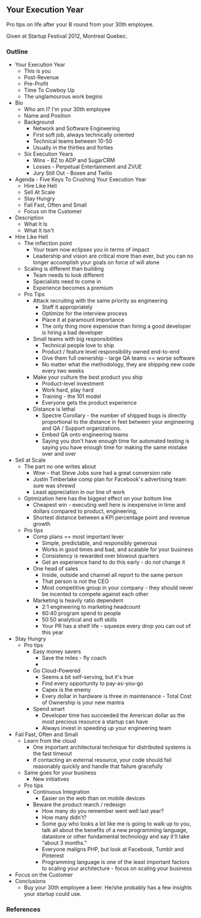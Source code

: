 ## Your Execution Year

Pro tips on life after your B round from your 30th employee.

Given at Startup Festival 2012, Montreal Quebec.

### Outline

- Your Execution Year
    - This is you
    - Post-Revenue
    - Pre-Profit
    - Time To Cowboy Up
    - The unglamourous work begins
- Bio
    - Who am I?  I'm your 30th employee
    - Name and Position
    - Background
        - Network and Software Engineering
        - First soft job, always technically oriented
        - Technical teams between 10-50
        - Usually in the thirties and forties
    - Six Execution Years
        - Wins - BZ to ADP and SugarCRM
        - Losses - Perpetual Entertainment and ZVUE
        - Jury Still Out - Boxee and Twilio
- Agenda - Five Keys To Crushing Your Execution Year
    - Hire Like Hell
    - Sell At Scale
    - Stay Hungry
    - Fail Fast, Often and Small
    - Focus on the Customer
- Description
    - What It Is
    - What It Isn't
- Hire Like Hell
    - The inflection point
        - Your team now eclipses you in terms of impact
        - Leadership and vision are critical more than ever, but you can no longer
          accomplish your goals on force of will alone
    - Scaling is different than building
        - Team needs to look different
        - Specialists need to come in
        - Experience becomes a premium
    - Pro Tips
        - Attack recruiting with the same priority as engineering
            - Staff it appropriately
            - Optimize for the interview process 
            - Place it at paramount importance
            - The only thing more expensive than hiring a good developer is
              hiring a bad developer
        - Small teams with big responsibilities
            - Technical people love to ship
            - Product / feature level responsibility owned end-to-end
            - Give them full ownership - large QA teams == worse software
            - No matter what the methodology, they are shipping new code every
              two weeks
        - Make your culture the best product you ship 
            - Product-level investment
            - Work hard, play hard
            - Training - the 101 model
            - Everyone gets the product experience
        - Distance is lethal
            - Spectre Corollary - the number of shipped bugs is directly
              proportional to the distance in feet between your engineering and
              QA / Support organizations.
            - Embed QA onto engineering teams
            - Saying you don't have enough time for automated testing is saying
              you have enough time for making the same mistake over and over
- Sell at Scale
    - The part no one writes about
        - Wow - that Steve Jobs sure had a great conversion rate
        - Justin Timberlake comp plan for Facebook's advertising team sure was
          shrewd
        - Least appreciation in our line of work
    - Optmization here has the biggest effect on your bottom line
        - Cheapest win - executing well here is inexpensive in time and dollars
          compared to product, engineering, 
        - Shortest distance between a KPI percentage point and revenue growth
    - Pro tips
        - Comp plans == most important lever
            - Simple, predictable, and responsibly generous
            - Works in good times and bad, and scalable for your business
            - Consistency is rewarded over blowout quarters 
            - Get an experience hand to do this early - do *not* change it
        - One head of sales
            - Inside, outside and channel all report to the same person
            - That person is not the CEO
            - Most competitive group in your company - they should never be
              incented to compete against each other
        - Marketing is heavily ratio dependent
            - 2:1 engineering to marketing headcount
            - 60:40 program spend to people
            - 50:50 analytical and soft skills
            - Your PR has a shelf life - squeeze every drop you can out of this year
- Stay Hungry
    - Pro tips
        - Easy money savers
            - Save the miles - fly coach
            -  
        - Go Cloud-Powered
            - Seems a bit self-serving, but it's true
            - Find every opportunity to pay-as-you-go
            - Capex is the enemy
            - Every dollar in hardware is three in maintenance - Total Cost of
              Ownership is your new mantra
        - Spend smart
            - Developer time has succeeded the American dollar as the most
              precious resource a startup can have
            - Always invest in speeding up your engineering team
- Fail Fast, Often and Small
    - Learn from the cloud
        - One important architectural technique for distributed systems is the
          fast timeout
        - If contacting an external resource, your code should fail reasonably
          quickly and handle that failure gracefully
    - Same goes for your business
        - New initiatives
    - Pro tips
        - Continuous Integration
            - Easier on the web than on mobile devices
        - Beware the product rearch / redesign
            - How many do you remember went well last year?
            - How many didn't?
            - Some guy who looks a lot like me is going to walk up to you, talk
              all about the benefits of a new programming language, datastore or
              other fundamental technology and say it'll take "about 3 months."
            - Everyone maligns PHP, but look at Facebook, Tumblr and Pinterest
            - Programming language is one of the least important factors to
              scaling your architecture - focus on scaling your business
- Focus on the Customer 
- Conclusions
    - Buy your 30th employee a beer.  He/she probably has a few insights your
      startup could use.

### References
